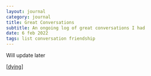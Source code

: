 ```yaml
---
layout: journal
category: journal
title: Great Conversations
subtitle: An ongoing log of great conversations I had
date: 6 feb 2022
tags: list conversation friendship
---
```


Will update later

[[dying]]

[//begin]: # "Autogenerated link references for markdown compatibility"
[dying]: ../_notes/dying "Dying"
[//end]: # "Autogenerated link references"